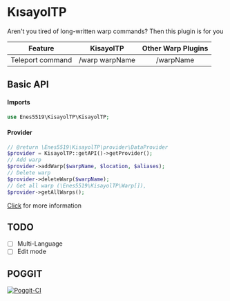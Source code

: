 # KısayolTP
Aren't you tired of long-written warp commands? Then this plugin is for you

| Feature | KisayolTP | Other Warp Plugins |
| :-----: | :-------: | :-------: |
| Teleport command | /warp warpName | /warpName |

## Basic API
#### Imports
```php
use Enes5519\KisayolTP\KisayolTP;
```

#### Provider
```php
// @return \Enes5519\KisayolTP\provider\DataProvider
$provider = KisayolTP::getAPI()->getProvider();
// Add warp
$provider->addWarp($warpName, $location, $aliases);
// Delete warp
$provider->deleteWarp($warpName);
// Get all warp (\Enes5519\KisayolTP\Warp[]),
$provider->getAllWarps();
```
[Click](https://github.com/Enes5519/KisayolTP/tree/master/src/Enes5519/KisayolTP/provider) for more information

## TODO
- [ ] Multi-Language
- [ ] Edit mode

## POGGIT
[![Poggit-CI](https://poggit.pmmp.io/ci.badge/Enes5519/KisayolTP/KisayolTP)](https://poggit.pmmp.io/ci/Enes5519/KisayolTP/KisayolTP) <br />